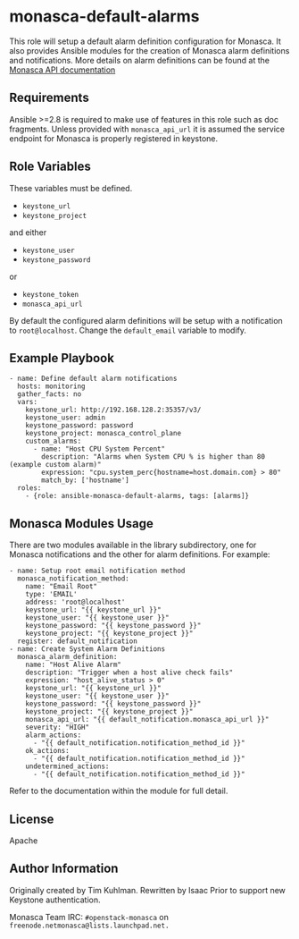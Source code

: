 # monasca-default-alarms

This role will setup a default alarm definition configuration for Monasca. It also provides Ansible modules for 
the creation of Monasca alarm definitions and notifications.
More details on alarm definitions can be found at the
[Monasca API documentation](https://github.com/openstack/monasca-api/blob/master/docs/monasca-api-spec.md#alarm-definitions-and-alarms)

## Requirements
Ansible >=2.8 is required to make use of features in this role such as doc fragments.
Unless provided with `monasca_api_url` it is assumed the service endpoint for Monasca is properly registered in keystone.

## Role Variables

These variables must be defined.

- `keystone_url`
- `keystone_project`

and either

- `keystone_user`
- `keystone_password`

or

- `keystone_token`
- `monasca_api_url`

By default the configured alarm definitions will be setup with a notification to `root@localhost`. Change the
`default_email` variable to modify.

## Example Playbook

    - name: Define default alarm notifications
      hosts: monitoring
      gather_facts: no
      vars:
        keystone_url: http://192.168.128.2:35357/v3/
        keystone_user: admin
        keystone_password: password
        keystone_project: monasca_control_plane
        custom_alarms:
          - name: "Host CPU System Percent"
            description: "Alarms when System CPU % is higher than 80 (example custom alarm)"
            expression: "cpu.system_perc{hostname=host.domain.com} > 80"
            match_by: ['hostname']
      roles:
        - {role: ansible-monasca-default-alarms, tags: [alarms]}

## Monasca Modules Usage
There are two modules available in the library subdirectory, one for Monasca notifications and the other for
alarm definitions. For example:

    - name: Setup root email notification method
      monasca_notification_method:
        name: "Email Root"
        type: 'EMAIL'
        address: 'root@localhost'
        keystone_url: "{{ keystone_url }}"
        keystone_user: "{{ keystone_user }}"
        keystone_password: "{{ keystone_password }}"
        keystone_project: "{{ keystone_project }}"
      register: default_notification
    - name: Create System Alarm Definitions
      monasca_alarm_definition:
        name: "Host Alive Alarm"
        description: "Trigger when a host alive check fails"
        expression: "host_alive_status > 0"
        keystone_url: "{{ keystone_url }}"
        keystone_user: "{{ keystone_user }}"
        keystone_password: "{{ keystone_password }}"
        keystone_project: "{{ keystone_project }}"
        monasca_api_url: "{{ default_notification.monasca_api_url }}"
        severity: "HIGH"
        alarm_actions:
          - "{{ default_notification.notification_method_id }}"
        ok_actions:
          - "{{ default_notification.notification_method_id }}"
        undetermined_actions:
          - "{{ default_notification.notification_method_id }}"

Refer to the documentation within the module for full detail.


## License
Apache

## Author Information
Originally created by Tim Kuhlman. Rewritten by Isaac Prior to support new Keystone authentication.

Monasca Team IRC: `#openstack-monasca` on `freenode.netmonasca@lists.launchpad.net.`
